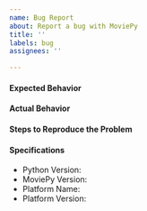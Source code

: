 ```yaml
---
name: Bug Report
about: Report a bug with MoviePy
title: ''
labels: bug
assignees: ''

---
```


<!--
You can format code by putting ``` (that's 3 backticks) on a line by itself at the beginning and end of each code block. For example:

```
from moviepy import *
clip = ColorClip((600, 400), color=(255, 100, 0), duration=2)
```
-->


#### Expected Behavior


#### Actual Behavior


#### Steps to Reproduce the Problem
<!-- Please include code that demonstrates this problem so that we can reproduce it. For advice on how to do this, see https://stackoverflow.com/help/mcve -->


#### Specifications

  - Python Version:
  - MoviePy Version:
  - Platform Name:
  - Platform Version:
